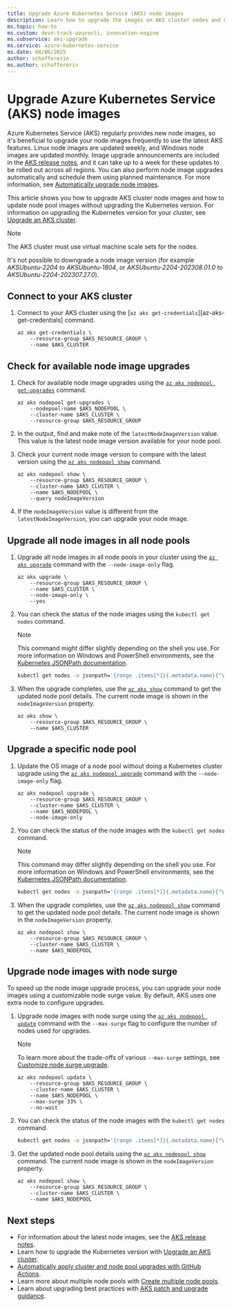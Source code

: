 ```yaml
---
title: Upgrade Azure Kubernetes Service (AKS) node images
description: Learn how to upgrade the images on AKS cluster nodes and node pools.
ms.topic: how-to
ms.custom: devx-track-azurecli, innovation-engine
ms.subservice: aks-upgrade
ms.service: azure-kubernetes-service
ms.date: 04/06/2025
author: schaffererin
ms.author: schaffererin
---
```


# Upgrade Azure Kubernetes Service (AKS) node images

Azure Kubernetes Service (AKS) regularly provides new node images, so it's beneficial to upgrade your node images frequently to use the latest AKS features. Linux node images are updated weekly, and Windows node images are updated monthly. Image upgrade announcements are included in the [AKS release notes](https://github.com/Azure/AKS/releases), and it can take up to a week for these updates to be rolled out across all regions. You can also perform node image upgrades automatically and schedule them using planned maintenance. For more information, see [Automatically upgrade node images][auto-upgrade-node-image].

This article shows you how to upgrade AKS cluster node images and how to update node pool images without upgrading the Kubernetes version. For information on upgrading the Kubernetes version for your cluster, see [Upgrade an AKS cluster][upgrade-cluster].

> [!NOTE]
> The AKS cluster must use virtual machine scale sets for the nodes.
>
> It's not possible to downgrade a node image version (for example *AKSUbuntu-2204 to AKSUbuntu-1804*, or *AKSUbuntu-2204-202308.01.0 to AKSUbuntu-2204-202307.27.0*).


## Connect to your AKS cluster

1. Connect to your AKS cluster using the [`az aks get-credentials`][az-aks-get-credentials] command.

    ```azurecli-interactive
    az aks get-credentials \
        --resource-group $AKS_RESOURCE_GROUP \
        --name $AKS_CLUSTER
    ```
## Check for available node image upgrades

1. Check for available node image upgrades using the [`az aks nodepool get-upgrades`][az-aks-nodepool-get-upgrades] command.

    ```azurecli-interactive
    az aks nodepool get-upgrades \
        --nodepool-name $AKS_NODEPOOL \
        --cluster-name $AKS_CLUSTER \
        --resource-group $AKS_RESOURCE_GROUP
    ```

1. In the output, find and make note of the `latestNodeImageVersion` value. This value is the latest node image version available for your node pool.
1. Check your current node image version to compare with the latest version using the [`az aks nodepool show`][az-aks-nodepool-show] command.

    ```azurecli-interactive
    az aks nodepool show \
        --resource-group $AKS_RESOURCE_GROUP \
        --cluster-name $AKS_CLUSTER \
        --name $AKS_NODEPOOL \
        --query nodeImageVersion
    ```

1. If the `nodeImageVersion` value is different from the `latestNodeImageVersion`, you can upgrade your node image.

## Upgrade all node images in all node pools

1. Upgrade all node images in all node pools in your cluster using the [`az aks upgrade`][az-aks-upgrade] command with the `--node-image-only` flag.

    ```text
    az aks upgrade \
        --resource-group $AKS_RESOURCE_GROUP \
        --name $AKS_CLUSTER \
        --node-image-only \
        --yes
    ```

1. You can check the status of the node images using the `kubectl get nodes` command.

    > [!NOTE]
    > This command might differ slightly depending on the shell you use. For more information on Windows and PowerShell environments, see the [Kubernetes JSONPath documentation][kubernetes-json-path].

    ```bash
    kubectl get nodes -o jsonpath='{range .items[*]}{.metadata.name}{"\t"}{.metadata.labels.kubernetes\.azure\.com\/node-image-version}{"\n"}{end}'
    ```

1. When the upgrade completes, use the [`az aks show`][az-aks-show] command to get the updated node pool details. The current node image is shown in the `nodeImageVersion` property.

    ```azurecli-interactive
    az aks show \
        --resource-group $AKS_RESOURCE_GROUP \
        --name $AKS_CLUSTER
    ```

## Upgrade a specific node pool

1. Update the OS image of a node pool without doing a Kubernetes cluster upgrade using the [`az aks nodepool upgrade`][az-aks-nodepool-upgrade] command with the `--node-image-only` flag.

    ```azurecli-interactive
    az aks nodepool upgrade \
        --resource-group $AKS_RESOURCE_GROUP \
        --cluster-name $AKS_CLUSTER \
        --name $AKS_NODEPOOL \
        --node-image-only
    ```

1. You can check the status of the node images with the `kubectl get nodes` command.

    > [!NOTE]
    > This command may differ slightly depending on the shell you use. For more information on Windows and PowerShell environments, see the [Kubernetes JSONPath documentation][kubernetes-json-path].

    ```bash
    kubectl get nodes -o jsonpath='{range .items[*]}{.metadata.name}{"\t"}{.metadata.labels.kubernetes\.azure\.com\/node-image-version}{"\n"}{end}'
    ```

1. When the upgrade completes, use the [`az aks nodepool show`][az-aks-nodepool-show] command to get the updated node pool details. The current node image is shown in the `nodeImageVersion` property.

    ```azurecli-interactive
    az aks nodepool show \
        --resource-group $AKS_RESOURCE_GROUP \
        --cluster-name $AKS_CLUSTER \
        --name $AKS_NODEPOOL
    ```

## Upgrade node images with node surge

To speed up the node image upgrade process, you can upgrade your node images using a customizable node surge value. By default, AKS uses one extra node to configure upgrades.

1. Upgrade node images with node surge using the [`az aks nodepool update`][az-aks-nodepool-update] command with the `--max-surge` flag to configure the number of nodes used for upgrades.

    > [!NOTE]
    > To learn more about the trade-offs of various `--max-surge` settings, see [Customize node surge upgrade][max-surge].

    ```azurecli-interactive
    az aks nodepool update \
        --resource-group $AKS_RESOURCE_GROUP \
        --cluster-name $AKS_CLUSTER \
        --name $AKS_NODEPOOL \
        --max-surge 33% \
        --no-wait
    ```

1. You can check the status of the node images with the `kubectl get nodes` command.

    ```bash
    kubectl get nodes -o jsonpath='{range .items[*]}{.metadata.name}{"\t"}{.metadata.labels.kubernetes\.azure\.com\/node-image-version}{"\n"}{end}'
    ```

1. Get the updated node pool details using the [`az aks nodepool show`][az-aks-nodepool-show] command. The current node image is shown in the `nodeImageVersion` property.

    ```azurecli-interactive
    az aks nodepool show \
        --resource-group $AKS_RESOURCE_GROUP \
        --cluster-name $AKS_CLUSTER \
        --name $AKS_NODEPOOL
    ```

## Next steps

- For information about the latest node images, see the [AKS release notes](https://github.com/Azure/AKS/releases).
- Learn how to upgrade the Kubernetes version with [Upgrade an AKS cluster][upgrade-cluster].
- [Automatically apply cluster and node pool upgrades with GitHub Actions][github-schedule].
- Learn more about multiple node pools with [Create multiple node pools][use-multiple-node-pools].
- Learn about upgrading best practices with [AKS patch and upgrade guidance][upgrade-operators-guide].

<!-- LINKS - external -->
[kubernetes-json-path]: https://kubernetes.io/docs/reference/kubectl/jsonpath/

<!-- LINKS - internal -->
[upgrade-cluster]: upgrade-aks-cluster.md
[github-schedule]: node-upgrade-github-actions.md
[use-multiple-node-pools]: create-node-pools.md
[max-surge]: upgrade-aks-cluster.md#customize-node-surge-upgrade
[auto-upgrade-node-image]: auto-upgrade-node-image.md
[az-aks-nodepool-get-upgrades]: /cli/azure/aks/nodepool#az_aks_nodepool_get_upgrades
[az-aks-nodepool-show]: /cli/azure/aks/nodepool#az_aks_nodepool_show
[az-aks-nodepool-upgrade]: /cli/azure/aks/nodepool#az_aks_nodepool_upgrade
[az-aks-nodepool-update]: /cli/azure/aks/nodepool#az_aks_nodepool_update
[az-aks-upgrade]: /cli/azure/aks#az_aks_upgrade
[az-aks-show]: /cli/azure/aks#az_aks_show
[upgrade-operators-guide]: /azure/architecture/operator-guides/aks/aks-upgrade-practices